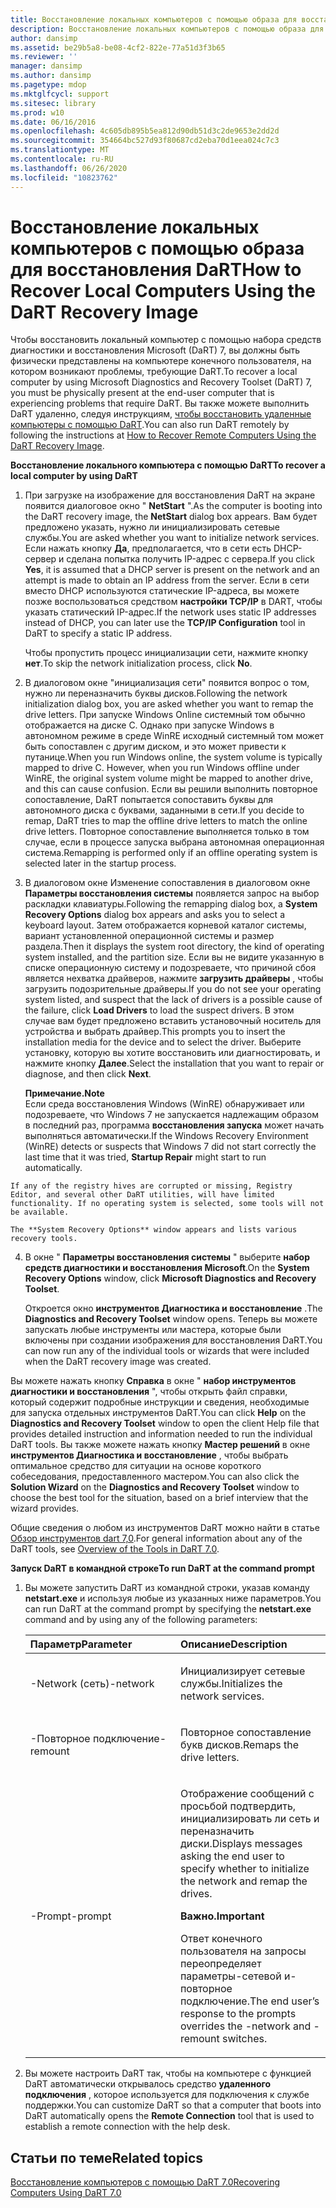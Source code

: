```yaml
---
title: Восстановление локальных компьютеров с помощью образа для восстановления DaRT
description: Восстановление локальных компьютеров с помощью образа для восстановления DaRT
author: dansimp
ms.assetid: be29b5a8-be08-4cf2-822e-77a51d3f3b65
ms.reviewer: ''
manager: dansimp
ms.author: dansimp
ms.pagetype: mdop
ms.mktglfcycl: support
ms.sitesec: library
ms.prod: w10
ms.date: 06/16/2016
ms.openlocfilehash: 4c605db895b5ea812d90db51d3c2de9653e2dd2d
ms.sourcegitcommit: 354664bc527d93f80687cd2eba70d1eea024c7c3
ms.translationtype: MT
ms.contentlocale: ru-RU
ms.lasthandoff: 06/26/2020
ms.locfileid: "10823762"
---
```

# <span data-ttu-id="818a6-103">Восстановление локальных компьютеров с помощью образа для восстановления DaRT</span><span class="sxs-lookup"><span data-stu-id="818a6-103">How to Recover Local Computers Using the DaRT Recovery Image</span></span>


<span data-ttu-id="818a6-104">Чтобы восстановить локальный компьютер с помощью набора средств диагностики и восстановления Microsoft (DaRT) 7, вы должны быть физически представлены на компьютере конечного пользователя, на котором возникают проблемы, требующие DaRT.</span><span class="sxs-lookup"><span data-stu-id="818a6-104">To recover a local computer by using Microsoft Diagnostics and Recovery Toolset (DaRT) 7, you must be physically present at the end-user computer that is experiencing problems that require DaRT.</span></span> <span data-ttu-id="818a6-105">Вы также можете выполнить DaRT удаленно, следуя инструкциям, [чтобы восстановить удаленные компьютеры с помощью DaRT](how-to-recover-remote-computers-using-the-dart-recovery-image-dart-7.md).</span><span class="sxs-lookup"><span data-stu-id="818a6-105">You can also run DaRT remotely by following the instructions at [How to Recover Remote Computers Using the DaRT Recovery Image](how-to-recover-remote-computers-using-the-dart-recovery-image-dart-7.md).</span></span>

**<span data-ttu-id="818a6-106">Восстановление локального компьютера с помощью DaRT</span><span class="sxs-lookup"><span data-stu-id="818a6-106">To recover a local computer by using DaRT</span></span>**

1.  <span data-ttu-id="818a6-107">При загрузке на изображение для восстановления DaRT на экране появится диалоговое окно " **NetStart** ".</span><span class="sxs-lookup"><span data-stu-id="818a6-107">As the computer is booting into the DaRT recovery image, the **NetStart** dialog box appears.</span></span> <span data-ttu-id="818a6-108">Вам будет предложено указать, нужно ли инициализировать сетевые службы.</span><span class="sxs-lookup"><span data-stu-id="818a6-108">You are asked whether you want to initialize network services.</span></span> <span data-ttu-id="818a6-109">Если нажать кнопку **Да**, предполагается, что в сети есть DHCP-сервер и сделана попытка получить IP-адрес с сервера.</span><span class="sxs-lookup"><span data-stu-id="818a6-109">If you click **Yes**, it is assumed that a DHCP server is present on the network and an attempt is made to obtain an IP address from the server.</span></span> <span data-ttu-id="818a6-110">Если в сети вместо DHCP используются статические IP-адреса, вы можете позже воспользоваться средством **настройки TCP/IP** в DART, чтобы указать статический IP-адрес.</span><span class="sxs-lookup"><span data-stu-id="818a6-110">If the network uses static IP addresses instead of DHCP, you can later use the **TCP/IP Configuration** tool in DaRT to specify a static IP address.</span></span>

    <span data-ttu-id="818a6-111">Чтобы пропустить процесс инициализации сети, нажмите кнопку **нет**.</span><span class="sxs-lookup"><span data-stu-id="818a6-111">To skip the network initialization process, click **No**.</span></span>

2.  <span data-ttu-id="818a6-112">В диалоговом окне "инициализация сети" появится вопрос о том, нужно ли переназначить буквы дисков.</span><span class="sxs-lookup"><span data-stu-id="818a6-112">Following the network initialization dialog box, you are asked whether you want to remap the drive letters.</span></span> <span data-ttu-id="818a6-113">При запуске Windows Online системный том обычно отображается на диске C. Однако при запуске Windows в автономном режиме в среде WinRE исходный системный том может быть сопоставлен с другим диском, и это может привести к путанице.</span><span class="sxs-lookup"><span data-stu-id="818a6-113">When you run Windows online, the system volume is typically mapped to drive C. However, when you run Windows offline under WinRE, the original system volume might be mapped to another drive, and this can cause confusion.</span></span> <span data-ttu-id="818a6-114">Если вы решили выполнить повторное сопоставление, DaRT попытается сопоставить буквы для автономного диска с буквами, заданными в сети.</span><span class="sxs-lookup"><span data-stu-id="818a6-114">If you decide to remap, DaRT tries to map the offline drive letters to match the online drive letters.</span></span> <span data-ttu-id="818a6-115">Повторное сопоставление выполняется только в том случае, если в процессе запуска выбрана автономная операционная система.</span><span class="sxs-lookup"><span data-stu-id="818a6-115">Remapping is performed only if an offline operating system is selected later in the startup process.</span></span>

3.  <span data-ttu-id="818a6-116">В диалоговом окне Изменение сопоставления в диалоговом окне **Параметры восстановления системы** появляется запрос на выбор раскладки клавиатуры.</span><span class="sxs-lookup"><span data-stu-id="818a6-116">Following the remapping dialog box, a **System Recovery Options** dialog box appears and asks you to select a keyboard layout.</span></span> <span data-ttu-id="818a6-117">Затем отображается корневой каталог системы, вариант установленной операционной системы и размер раздела.</span><span class="sxs-lookup"><span data-stu-id="818a6-117">Then it displays the system root directory, the kind of operating system installed, and the partition size.</span></span> <span data-ttu-id="818a6-118">Если вы не видите указанную в списке операционную систему и подозреваете, что причиной сбоя является нехватка драйверов, нажмите **загрузить драйверы** , чтобы загрузить подозрительные драйверы.</span><span class="sxs-lookup"><span data-stu-id="818a6-118">If you do not see your operating system listed, and suspect that the lack of drivers is a possible cause of the failure, click **Load Drivers** to load the suspect drivers.</span></span> <span data-ttu-id="818a6-119">В этом случае вам будет предложено вставить установочный носитель для устройства и выбрать драйвер.</span><span class="sxs-lookup"><span data-stu-id="818a6-119">This prompts you to insert the installation media for the device and to select the driver.</span></span> <span data-ttu-id="818a6-120">Выберите установку, которую вы хотите восстановить или диагностировать, и нажмите кнопку **Далее**.</span><span class="sxs-lookup"><span data-stu-id="818a6-120">Select the installation that you want to repair or diagnose, and then click **Next**.</span></span>

    **<span data-ttu-id="818a6-121">Примечание.</span><span class="sxs-lookup"><span data-stu-id="818a6-121">Note</span></span>**  
    <span data-ttu-id="818a6-122">Если среда восстановления Windows (WinRE) обнаруживает или подозреваете, что Windows 7 не запускается надлежащим образом в последний раз, программа **восстановления запуска** может начать выполняться автоматически.</span><span class="sxs-lookup"><span data-stu-id="818a6-122">If the Windows Recovery Environment (WinRE) detects or suspects that Windows 7 did not start correctly the last time that it was tried, **Startup Repair** might start to run automatically.</span></span>



~~~
If any of the registry hives are corrupted or missing, Registry Editor, and several other DaRT utilities, will have limited functionality. If no operating system is selected, some tools will not be available.

The **System Recovery Options** window appears and lists various recovery tools.
~~~

4. <span data-ttu-id="818a6-123">В окне " **Параметры восстановления системы** " выберите **набор средств диагностики и восстановления Microsoft**.</span><span class="sxs-lookup"><span data-stu-id="818a6-123">On the **System Recovery Options** window, click **Microsoft Diagnostics and Recovery Toolset**.</span></span>

   <span data-ttu-id="818a6-124">Откроется окно **инструментов Диагностика и восстановление** .</span><span class="sxs-lookup"><span data-stu-id="818a6-124">The **Diagnostics and Recovery Toolset** window opens.</span></span> <span data-ttu-id="818a6-125">Теперь вы можете запускать любые инструменты или мастера, которые были включены при создании изображения для восстановления DaRT.</span><span class="sxs-lookup"><span data-stu-id="818a6-125">You can now run any of the individual tools or wizards that were included when the DaRT recovery image was created.</span></span>

<span data-ttu-id="818a6-126">Вы можете нажать кнопку **Справка** в окне " **набор инструментов диагностики и восстановления** ", чтобы открыть файл справки, который содержит подробные инструкции и сведения, необходимые для запуска отдельных инструментов DaRT.</span><span class="sxs-lookup"><span data-stu-id="818a6-126">You can click **Help** on the **Diagnostics and Recovery Toolset** window to open the client Help file that provides detailed instruction and information needed to run the individual DaRT tools.</span></span> <span data-ttu-id="818a6-127">Вы также можете нажать кнопку **Мастер решений** в окне **инструментов Диагностика и восстановление** , чтобы выбрать оптимальное средство для ситуации на основе короткого собеседования, предоставленного мастером.</span><span class="sxs-lookup"><span data-stu-id="818a6-127">You can also click the **Solution Wizard** on the **Diagnostics and Recovery Toolset** window to choose the best tool for the situation, based on a brief interview that the wizard provides.</span></span>

<span data-ttu-id="818a6-128">Общие сведения о любом из инструментов DaRT можно найти в статье [Обзор инструментов dart 7,0](overview-of-the-tools-in-dart-70-new-ia.md).</span><span class="sxs-lookup"><span data-stu-id="818a6-128">For general information about any of the DaRT tools, see [Overview of the Tools in DaRT 7.0](overview-of-the-tools-in-dart-70-new-ia.md).</span></span>

**<span data-ttu-id="818a6-129">Запуск DaRT в командной строке</span><span class="sxs-lookup"><span data-stu-id="818a6-129">To run DaRT at the command prompt</span></span>**

1. <span data-ttu-id="818a6-130">Вы можете запустить DaRT из командной строки, указав команду **netstart.exe** и используя любые из указанных ниже параметров.</span><span class="sxs-lookup"><span data-stu-id="818a6-130">You can run DaRT at the command prompt by specifying the **netstart.exe** command and by using any of the following parameters:</span></span>

   <table>
   <colgroup>
   <col width="50%" />
   <col width="50%" />
   </colgroup>
   <thead>
   <tr class="header">
   <th align="left"><span data-ttu-id="818a6-131">Параметр</span><span class="sxs-lookup"><span data-stu-id="818a6-131">Parameter</span></span></th>
   <th align="left"><span data-ttu-id="818a6-132">Описание</span><span class="sxs-lookup"><span data-stu-id="818a6-132">Description</span></span></th>
   </tr>
   </thead>
   <tbody>
   <tr class="odd">
   <td align="left"><p><span data-ttu-id="818a6-133">-Network (сеть)</span><span class="sxs-lookup"><span data-stu-id="818a6-133">-network</span></span></p></td>
   <td align="left"><p><span data-ttu-id="818a6-134">Инициализирует сетевые службы.</span><span class="sxs-lookup"><span data-stu-id="818a6-134">Initializes the network services.</span></span></p></td>
   </tr>
   <tr class="even">
   <td align="left"><p><span data-ttu-id="818a6-135">-Повторное подключение</span><span class="sxs-lookup"><span data-stu-id="818a6-135">-remount</span></span></p></td>
   <td align="left"><p><span data-ttu-id="818a6-136">Повторное сопоставление букв дисков.</span><span class="sxs-lookup"><span data-stu-id="818a6-136">Remaps the drive letters.</span></span></p></td>
   </tr>
   <tr class="odd">
   <td align="left"><p><span data-ttu-id="818a6-137">-Prompt</span><span class="sxs-lookup"><span data-stu-id="818a6-137">-prompt</span></span></p></td>
   <td align="left"><p><span data-ttu-id="818a6-138">Отображение сообщений с просьбой подтвердить, инициализировать ли сеть и переназначить диски.</span><span class="sxs-lookup"><span data-stu-id="818a6-138">Displays messages asking the end user to specify whether to initialize the network and remap the drives.</span></span></p>
   <div class="alert">
   <strong><span data-ttu-id="818a6-139">Важно.</span><span class="sxs-lookup"><span data-stu-id="818a6-139">Important</span></span></strong><br/><p><span data-ttu-id="818a6-140">Ответ конечного пользователя на запросы переопределяет параметры-сетевой и-повторное подключение.</span><span class="sxs-lookup"><span data-stu-id="818a6-140">The end user’s response to the prompts overrides the -network and -remount switches.</span></span></p>
   </div>
   <div>

   </div></td>
   </tr>
   </tbody>
   </table>



2. <span data-ttu-id="818a6-141">Вы можете настроить DaRT так, чтобы на компьютере с функцией DaRT автоматически открывалось средство **удаленного подключения** , которое используется для подключения к службе поддержки.</span><span class="sxs-lookup"><span data-stu-id="818a6-141">You can customize DaRT so that a computer that boots into DaRT automatically opens the **Remote Connection** tool that is used to establish a remote connection with the help desk.</span></span>

## <span data-ttu-id="818a6-142">Статьи по теме</span><span class="sxs-lookup"><span data-stu-id="818a6-142">Related topics</span></span>


[<span data-ttu-id="818a6-143">Восстановление компьютеров с помощью DaRT 7.0</span><span class="sxs-lookup"><span data-stu-id="818a6-143">Recovering Computers Using DaRT 7.0</span></span>](recovering-computers-using-dart-70-dart-7.md)









